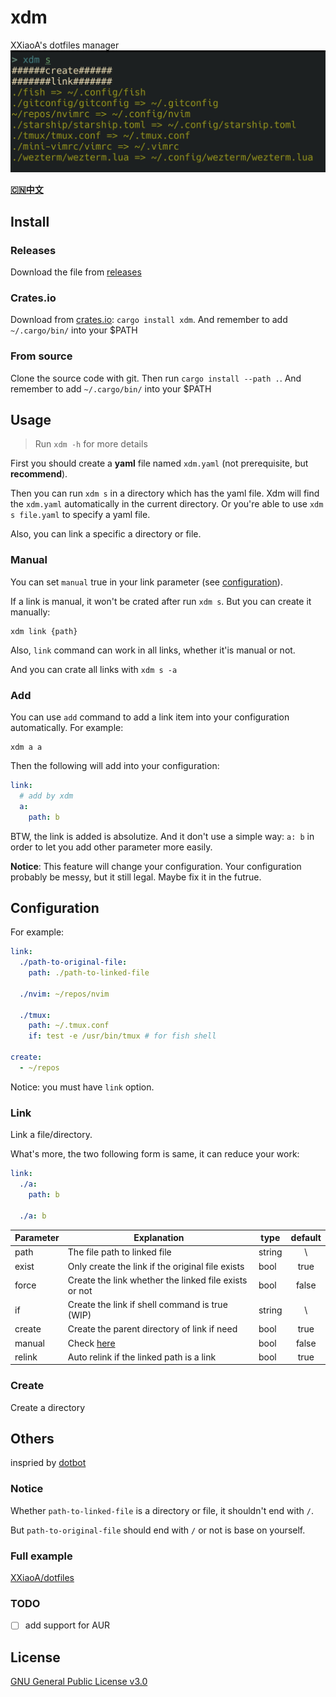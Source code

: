 # xdm
XXiaoA's dotfiles manager
![Screenshot](./Screenshot.jpg)

**[🇨🇳中文](./README_zh.md)**


## Install
### Releases
Download the file from [releases](https://github.com/XXiaoA/xdm/releases)

### Crates.io
Download from [crates.io](https://crates.io/crates/xdm): `cargo install xdm`. And remember to add `~/.cargo/bin/` into your $PATH

### From source
Clone the source code with git. Then run `cargo install --path .`. And remember to add `~/.cargo/bin/` into your $PATH


## Usage
> Run `xdm -h` for more details

First you should create a **yaml** file named `xdm.yaml` (not prerequisite, but **recommend**).

Then you can run `xdm s` in a directory which has the yaml file. Xdm will find the `xdm.yaml` automatically in the current directory. Or you're able to use `xdm s file.yaml` to specify a yaml file.

Also, you can link a specific a directory or file.


### Manual
You can set `manual` true in your link parameter (see [configuration](#configuration)).

If a link is manual, it won't be crated after run `xdm s`. But you can create it manually:
```shell
xdm link {path}
```

Also, `link` command can work in all links, whether it'is manual or not.

And you can crate all links with `xdm s -a`

### Add
You can use `add` command to add a link item into your configuration automatically. For example:
```shell
xdm a a
```

Then the following will add into your configuration:
```yaml
link:
  # add by xdm
  a:
    path: b
```

BTW, the link is added is absolutize. And it don't use a simple way: `a: b` in order to let you add other parameter more easily.

**Notice**: This feature will change your configuration. Your configuration probably be messy, but it still legal. Maybe fix it in the futrue.


## Configuration
For example:
```yaml
link:
  ./path-to-original-file:
    path: ./path-to-linked-file

  ./nvim: ~/repos/nvim

  ./tmux:
    path: ~/.tmux.conf
    if: test -e /usr/bin/tmux # for fish shell

create:
  - ~/repos
```
Notice: you must have `link` option.


###  Link
Link a file/directory.

What's more, the two following form is same, it can reduce your work:
```yaml
link:
  ./a:
    path: b

  ./a: b
```

| Parameter | Explanation                                           | type   | default |
| ---       | ---                                                   | ---    | :---:   |
| path      | The file path to linked file                          | string | \\      |
| exist     | Only create the link if the original file exists      | bool   | true    |
| force     | Create the link whether the linked file exists or not | bool   | false   |
| if        | Create the link if shell command is true (WIP)        | string | \\      |
| create    | Create the parent directory of link if need           | bool   | true    |
| manual    | Check [here](#manual)                                 | bool   | false   |
| relink    | Auto relink if the linked path is a link              | bool   | true    |

### Create
Create a directory


## Others
inspried by [dotbot](https://github.com/anishathalye/dotbot)

### Notice
Whether `path-to-linked-file` is a directory or file, it shouldn't end with `/`.

But `path-to-original-file` should end with `/` or not is base on yourself.

### Full example
[XXiaoA/dotfiles](https://github.com/XXiaoA/dotfiles)

### TODO
- [ ] add support for AUR

## License
[GNU General Public License v3.0](./LICENSE)
